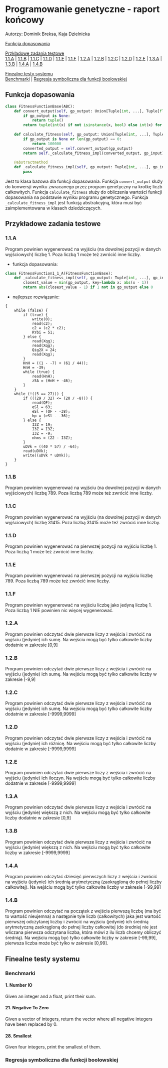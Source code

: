 # Programowanie genetyczne - raport końcowy

Autorzy: Dominik Breksa, Kaja Dzielnicka

[Funkcja dopasowania](#funkcja-dopasowania) 

[Przkładowe zadania testowe](#przykładowe-zadania-testowe)\
    [1.1.A](#11a) | 
    [1.1.B](#11b) | 
    [1.1.C](#11c) | 
    [1.1.D](#11d) | 
    [1.1.E](#11e) | 
    [1.1.F](#11f) | 
    [1.2.A](#12a) | 
    [1.2.B](#12b) | 
    [1.2.C](#12c) | 
    [1.2.D](#12d) | 
    [1.2.E](#12e) | 
    [1.3.A](#13a) | 
    [1.3.B](#13b) | 
    [1.4.A](#14a) | 
    [1.4.B](#14b) 

[Finealne testy systemu](#finealne-testy-systemu) \
    [Benchmarki](#benchmarki) | 
    [Regresja symboliczna dla funkcji boolowskiej](#regresja-symboliczna-dla-funkcji-boolowskiej)

## Funkcja dopasowania
```python
class FitnessFunctionBase(ABC):
    def convert_output(self, gp_output: Union[Tuple[int, ...], Tuple[float, ...], Tuple[bool, ...], None]) -> Tuple[int, ...]:
        if gp_output is None:
            return tuple()
        return tuple(int(x) if not isinstance(x, bool) else int(x) for x in gp_output)
    
    def calculate_fitness(self, gp_output: Union[Tuple[int, ...], Tuple[float, ...], Tuple[bool, ...], None], gp_input: Optional[Tuple[int, ...]] = None) -> int:
        if gp_output is None or len(gp_output) == 0: 
            return 100000
        converted_output = self.convert_output(gp_output)
        return self._calculate_fitness_impl(converted_output, gp_input)
    
    @abstractmethod
    def _calculate_fitness_impl(self, gp_output: Tuple[int, ...], gp_input: Optional[Tuple[int, ...]] = None) -> int:
        pass
```

Jest to klasa bazowa dla funkcji dopasowania. Funkcja `convert_output` służy do konwersji wyniku zwracanego przez program genetyczny na krotkę liczb całkowitych. Funkcja `calculate_fitness` służy do obliczenia wartości funkcji dopasowania na podstawie wyniku programu genetycznego. Funkcja `_calculate_fitness_impl` jest funkcją abstrakcyjną, która musi być zaimplementowana w klasach dziedziczących. 


## Przykładowe zadania testowe
### 1.1.A
Program powinien wygenerować na wyjściu (na dowolnej pozycji w danych wyjściowych) liczbę 1. Poza liczbą 1 może też zwrócić inne liczby.

- funkcja dopasowania:
```python
class FitnessFunction1_1_A(FitnessFunctionBase):
    def _calculate_fitness_impl(self, gp_output: Tuple[int, ...], gp_input: Optional[Tuple[int, ...]] = None) -> int:
        closest_value = min(gp_output, key=lambda x: abs(x - 1))
        return abs(closest_value - 1) if 1 not in gp_output else 0
```

- najlepsze rozwiązanie:
```
{
	while (false) {
		if (true) {
			write(0);
			read(c2);
			c2 = (c2 * c2);
			RYbi = 51;
		} else {
			read(Xqg);
			read(Xqg);
			Qig2X = 24;
			read(Xqg);
		}
		HnH = ((1 - -7) + (61 / 44));
		HnH = -39;
		while (true) {
			read(HnH);
			z5A = (HnH + -46);
		}
	}
	while (!((5 == 27))) {
		if (((29 / 32) <= (20 / -8))) {
			read(QF);
			eSl = 63;
			eSl = (QF - -38);
			hp = (eSl - -36);
		} else {
			I3Z = 19;
			I3Z = I3Z;
			I3Z = -9;
			nhms = (22 - I3Z);
		}
		uDVk = ((40 * 57) / -64);
		read(uDVk);
		write((uDVk * uDVk));
	}
}
```



### 1.1.B 
Program powinien wygenerować na wyjściu (na dowolnej pozycji w danych wyjściowych) liczbę 789. Poza liczbą 789 może też zwrócić inne liczby.

### 1.1.C 
Program powinien wygenerować na wyjściu (na dowolnej pozycji w danych wyjściowych) liczbę 31415. Poza liczbą 31415 może też zwrócić inne liczby.

### 1.1.D 
Program powinien wygenerować na pierwszej pozycji na wyjściu liczbę 1. Poza liczbą 1 może też zwrócić inne liczby.

### 1.1.E 
Program powinien wygenerować na pierwszej pozycji na wyjściu liczbę 789. Poza liczbą 789 może też zwrócić inne liczby.

### 1.1.F 
Program powinien wygenerować na wyjściu liczbę jako jedyną liczbę 1. Poza liczbą 1 NIE powinien nic więcej wygenerować.

### 1.2.A 
Program powinien odczytać dwie pierwsze liczy z wejścia i zwrócić na wyjściu (jedynie) ich sumę. Na wejściu mogą być tylko całkowite liczby dodatnie w zakresie [0,9]

### 1.2.B 
Program powinien odczytać dwie pierwsze liczy z wejścia i zwrócić na wyjściu (jedynie) ich sumę. Na wejściu mogą być tylko całkowite liczby w zakresie [-9,9]

### 1.2.C 
Program powinien odczytać dwie pierwsze liczy z wejścia i zwrócić na wyjściu (jedynie) ich sumę. Na wejściu mogą być tylko całkowite liczby dodatnie w zakresie [-9999,9999]

### 1.2.D 
Program powinien odczytać dwie pierwsze liczy z wejścia i zwrócić na wyjściu (jedynie) ich różnicę. Na wejściu mogą być tylko całkowite liczby dodatnie w zakresie [-9999,9999]

### 1.2.E 
Program powinien odczytać dwie pierwsze liczy z wejścia i zwrócić na wyjściu (jedynie) ich iloczyn. Na wejściu mogą być tylko całkowite liczby dodatnie w zakresie [-9999,9999]

### 1.3.A 
Program powinien odczytać dwie pierwsze liczy z wejścia i zwrócić na wyjściu (jedynie) większą z nich. Na wejściu mogą być tylko całkowite liczby dodatnie w zakresie [0,9]

### 1.3.B 
Program powinien odczytać dwie pierwsze liczy z wejścia i zwrócić na wyjściu (jedynie) większą z nich. Na wejściu mogą być tylko całkowite liczby w zakresie [-9999,9999]

### 1.4.A 
Program powinien odczytać dziesięć pierwszych liczy z wejścia i zwrócić na wyjściu (jedynie) ich średnią arytmetyczną (zaokrągloną do pełnej liczby całkowitej). Na wejściu mogą być tylko całkowite liczby w zakresie [-99,99]

### 1.4.B 
Program powinien odczytać na początek z wejścia pierwszą liczbę (ma być to wartość nieujemna) a następnie tyle liczb (całkowitych) jaka jest wartość pierwszej odczytanej liczby i zwrócić na wyjściu (jedynie) ich średnią arytmetyczną zaokrągloną do pełnej liczby całkowitej (do średniej nie jest wliczana pierwsza odczytana liczba, która mówi z ilu liczb chcemy obliczyć średnią). Na wejściu mogą być tylko całkowite liczby w zakresie [-99,99], pierwsza liczba może być tylko w zakresie [0,99].


## Finealne testy systemu

### Benchmarki
#### 1. Number IO 
Given an integer and a float, print their sum. 

#### 21. Negative To Zero
Given a vector of integers, return the vector where all negative integers have been replaced by 0.

#### 28. Smallest
Given four integers, print the smallest of them.



### Regresja symboliczna dla funkcji boolowskiej
